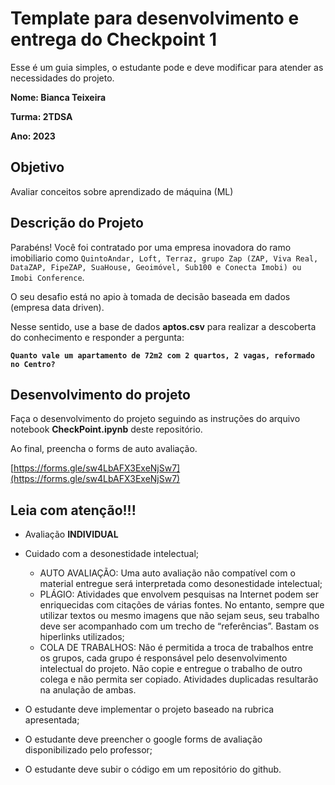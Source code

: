 # Template para desenvolvimento e entrega do Checkpoint 1

Esse é um guia simples, o estudante pode e deve modificar para atender as necessidades do projeto. 

**Nome: Bianca Teixeira** 

**Turma: 2TDSA**

**Ano: 2023**

## Objetivo

Avaliar conceitos sobre aprendizado de máquina (ML)

## Descrição do Projeto

Parabéns! Você foi contratado por uma empresa inovadora do ramo imobiliario como `QuintoAndar, Loft, Terraz, grupo Zap (ZAP, Viva Real, DataZAP, FipeZAP, SuaHouse, Geoimóvel, Sub100 e Conecta Imobi) ou Imobi Conference`. 

O seu desafio está no apio à tomada de decisão baseada em dados (empresa data driven). 

Nesse sentido, use a base de dados **aptos.csv** para realizar a descoberta do conhecimento e responder a pergunta: 

**`Quanto vale um apartamento de 72m2 com 2 quartos, 2 vagas, reformado no Centro?`**

## Desenvolvimento do projeto

Faça o desenvolvimento do projeto seguindo as instruções do arquivo notebook **CheckPoint.ipynb** deste repositório.

Ao final, preencha o forms de auto avaliação.

[https://forms.gle/sw4LbAFX3ExeNjSw7](https://forms.gle/sw4LbAFX3ExeNjSw7)



## Leia com atenção!!!

- Avaliação **INDIVIDUAL**

- Cuidado com a desonestidade intelectual; 
    - AUTO AVALIAÇÃO: Uma auto avaliação não compatível com o material entregue será interpretada como desonestidade intelectual;
    - PLÁGIO: Atividades que envolvem pesquisas na Internet podem ser enriquecidas com citações de várias fontes. No entanto, sempre que utilizar textos ou mesmo imagens que não sejam seus, seu trabalho deve ser acompanhado com um trecho de “referências”. Bastam os hiperlinks utilizados;
    - COLA DE TRABALHOS: Não é permitida a troca de trabalhos entre os grupos, cada grupo é responsável pelo desenvolvimento intelectual do projeto. Não copie e entregue o trabalho de outro colega e não permita ser copiado. Atividades duplicadas resultarão na anulação de ambas.

- O estudante deve implementar o projeto baseado na rubrica apresentada;
- O estudante deve preencher o google forms de avaliação disponibilizado pelo professor;
- O estudante deve subir o código em um repositório do github. 


